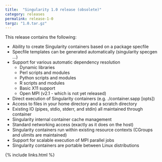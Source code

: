 ```yaml
---
title:  "Singularity 1.0 release (obsolete)"
category: releases
permalink: release-1-0
targz: "1.0.tar.gz"
---
```


This release contains the following:

- Ability to create Singularity containers based on a package specfile
- Specfile templates can be generated automatically (singularity specgen ...)
- Support for various automatic dependency resolution
    - Dynamic libraries
    - Perl scripts and modules
    - Python scripts and modules
    - R scripts and modules
    - Basic X11 support
    - Open MPI (v2.1 - which is not yet released)
- Direct execution of Singularity containers (e.g. ./container.sapp [opts])
- Access to files in your home directory and a scratch directory
- Existing IO (pipes, stdio, stderr, and stdin) all maintained through container
- Singularity internal container cache management
- Standard networking access (exactly as it does on the host)
- Singularity containers run within existing resource contexts (CGroups and ulimits are maintained)
- Support for scalable execution of MPI parallel jobs
- Singularity containers are portable between Linux distributions

{% include links.html %}
